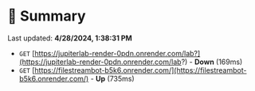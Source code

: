 # 📖 Summary
Last updated: **4/28/2024, 1:38:31 PM**

- `GET` [https://jupiterlab-render-0pdn.onrender.com/lab?](https://jupiterlab-render-0pdn.onrender.com/lab?) - **Down** (169ms)
- `GET` [https://filestreambot-b5k6.onrender.com/](https://filestreambot-b5k6.onrender.com/) - **Up** (735ms)
